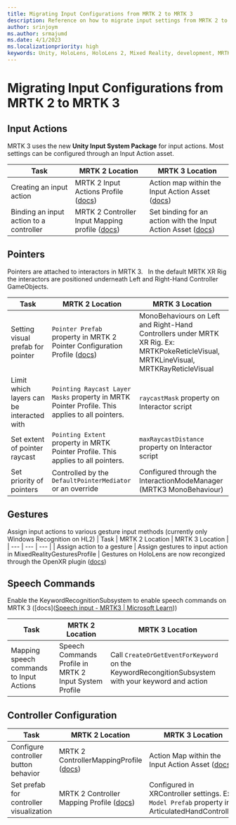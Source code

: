 ```yaml
---
title: Migrating Input Configurations from MRTK 2 to MRTK 3
description: Reference on how to migrate input settings from MRTK 2 to MRTK 3
author: srinjoym
ms.author: srmajumd
ms.date: 4/1/2023
ms.localizationpriority: high
keywords: Unity, HoloLens, HoloLens 2, Mixed Reality, development, MRTK3, input, configuration, profile, input system, Mixed Reality Toolkit
---
```


# Migrating Input Configurations from MRTK 2 to MRTK 3

## Input Actions

MRTK 3 uses the new **Unity Input System Package** for input actions. Most settings can be configured through an Input Action asset.

| Task | MRTK 2 Location | MRTK 3 Location |
| --- | --- | --- |
| Creating an input action | MRTK 2 Input Actions Profile ([docs](https://learn.microsoft.com/windows/mixed-reality/mrtk-unity/mrtk2/features/input/input-actions#creating-an-input-action))| Action map within the Input Action Asset ([docs](https://docs.unity3d.com/Packages/com.unity.inputsystem@1.5/manual/Actions.html#creating-actions)) |
| Binding an input action to a controller | MRTK 2 Controller Input Mapping profile ([docs](https://learn.microsoft.com/windows/mixed-reality/mrtk-unity/mrtk2/features/input/controllers)) | Set binding for an action with the Input Action Asset ([docs](https://docs.unity3d.com/Packages/com.unity.inputsystem@1.5/manual/ActionBindings.html))|

## Pointers

Pointers are attached to interactors in MRTK 3.
 
In the default MRTK XR Rig the interactors are positioned underneath Left and Right-Hand Controller GameObjects.

| Task | MRTK 2 Location | MRTK 3 Location |
| --- | --- | --- |
| Setting visual prefab for pointer         | `Pointer Prefab` property in MRTK 2 Pointer Configuration Profile ([docs](https://learn.microsoft.com/windows/mixed-reality/mrtk-unity/mrtk2/features/input/pointers#pointer-options-configuration))| MonoBehaviours on Left and Right-Hand Controllers under MRTK XR Rig. Ex: MRTKPokeReticleVisual, MRTKLineVisual, MRTKRayReticleVisual                                                                  |
| Limit which layers can be interacted with | `Pointing Raycast Layer Masks`  property in MRTK Pointer Profile. This applies to all pointers.                                                                                                                                                                                                                                                                      | `raycastMask` property on Interactor script                           |
| Set extent of pointer raycast             | `Pointing Extent`  property in MRTK Pointer Profile. This applies to all pointers.                                                                                                                                                                                                                                                                                   | `maxRaycastDistance` property on Interactor script                    |
| Set priority of pointers                  | Controlled by the `DefaultPointerMediator` or an override                                                                                                                                                                                                                                                                                                          | Configured through the InteractionModeManager (MRTK3 MonoBehaviour) |


## Gestures

Assign input actions to various gesture input methods (currently only Windows Recognition on HL2)
| Task | MRTK 2 Location | MRTK 3 Location |
| --- | --- | --- |
| Assign action to a gesture | Assign gestures to input action in MixedRealityGesturesProfile | Gestures on HoloLens are now recongized through the OpenXR plugin ([docs](https://learn.microsoft.com/dotnet/api/microsoft.mixedreality.openxr.gesturerecognizer))


## Speech Commands
Enable the KeywordRecognitionSubsystem to enable speech commands on MRTK 3 ([docs]([Speech input - MRTK3 | Microsoft Learn](https://learn.microsoft.com/windows/mixed-reality/mrtk-unity/mrtk3-input/packages/input/speech)))

|  Task |  MRTK 2 Location |  MRTK 3 Location |
| --- | --- | --- |
|  Mapping speech commands to Input Actions | Speech Commands Profile in MRTK 2 Input System Profile | Call `CreateOrGetEventForKeyword` on the KeywordRecongitionSubsystem with your keyword and action |  

## Controller Configuration
|  Task |  MRTK 2 Location | MRTK 3 Location |
| --- | --- | --- |
| Configure controller button behavior   | MRTK 2 ControllerMappingProfile ([docs](https://learn.microsoft.com/windows/mixed-reality/mrtk-unity/mrtk2/configuration/mixed-reality-configuration-guide#controller-mapping-configuration))    | Action Map within the Input Action Asset ([docs](https://learn.microsoft.com/windows/mixed-reality/mrtk-unity/mrtk2/features/input/input-actions#creating-an-input-action))
| Set prefab for controller visualization | MRTK 2 Controller Mapping Profile ([docs](https://learn.microsoft.com/windows/mixed-reality/mrtk-unity/mrtk2/configuration/mixed-reality-configuration-guide#controller-visualization-settings)) | Configured in XRController settings. Ex: `Model Prefab` property in ArticulatedHandController.                                                                                                          |                  |  
